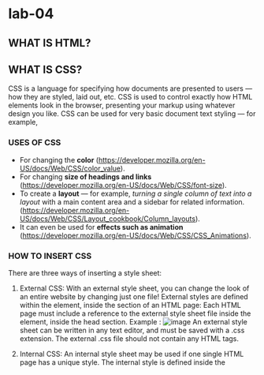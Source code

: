# lab-04
## WHAT IS HTML?

## WHAT IS CSS?
CSS is a language for specifying how documents are presented to users — how they are styled, laid out, etc.
CSS is used to control exactly how HTML elements look in the browser, presenting your markup using whatever design you like.
CSS can be used for very basic document text styling — for example, 
### USES OF CSS
- For changing the **color** (https://developer.mozilla.org/en-US/docs/Web/CSS/color_value).
- For changing **size of headings and links** (https://developer.mozilla.org/en-US/docs/Web/CSS/font-size). 
- To create a **layout** — for example, *turning a single column of text into a layout* with a main content area and a sidebar for related information.(https://developer.mozilla.org/en-US/docs/Web/CSS/Layout_cookbook/Column_layouts).  
- It can even be used for **effects such as animation** (https://developer.mozilla.org/en-US/docs/Web/CSS/CSS_Animations).

### HOW TO INSERT CSS
There are three ways of inserting a style sheet:

1. External CSS: With an external style sheet, you can change the look of an entire website by changing just one file! External styles are defined within the <link> element, inside the <head> section of an HTML page: Each HTML page must include a reference to the external style sheet file inside the <link> element, inside the head section. Example : 
![image](https://user-images.githubusercontent.com/122635175/213169176-b080a36b-0d37-4d68-8c64-f25a897ddf44.png)
An external style sheet can be written in any text editor, and must be saved with a .css extension.
The external .css file should not contain any HTML tags.
  
2. Internal CSS: An internal style sheet may be used if one single HTML page has a unique style. The internal style is defined inside the <style> element, inside the head section. Internal styles are defined within the <style> element, inside the <head> section of an HTML page:
  ![image](https://user-images.githubusercontent.com/122635175/213169917-20835f9e-b8c9-4365-acaf-d2e0c69dcd50.png)

3. Inline CSS: An inline style may be used to apply a unique style for a single element. To use inline styles, add the style attribute to the relevant element. The style attribute can contain any CSS property. Inline styles are defined within the "style" attribute of the relevant element:
  ![image](https://user-images.githubusercontent.com/122635175/213170205-59967370-d9b0-4f96-8e0e-d9539a8acb18.png)

